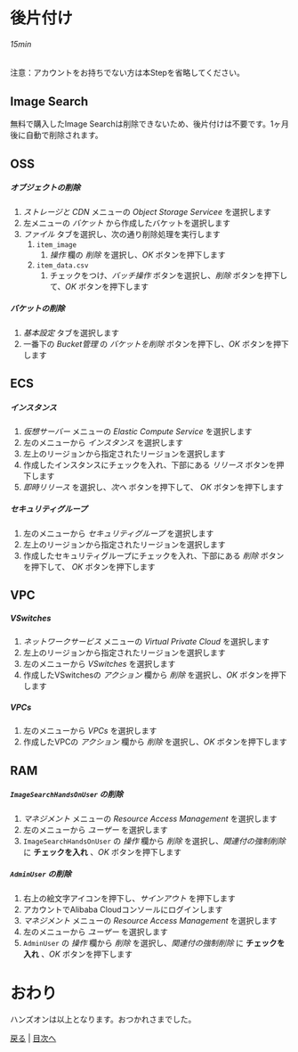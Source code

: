 # 後片付け
###### 15min

注意：アカウントをお持ちでない方は本Stepを省略してください。

## Image Search
無料で購入したImage Searchは削除できないため、後片付けは不要です。1ヶ月後に自動で削除されます。

## OSS
##### オブジェクトの削除
1. *ストレージと CDN* メニューの *Object Storage Servicee* を選択します
1. 左メニューの *バケット* から作成したバケットを選択します
1. *ファイル* タブを選択し、次の通り削除処理を実行します
    1. `item_image`
        1. *操作* 欄の *削除* を選択し、*OK* ボタンを押下します
    1. `item_data.csv`
        1. チェックをつけ、*バッチ操作* ボタンを選択し、*削除* ボタンを押下して、*OK* ボタンを押下します

##### バケットの削除
1. *基本設定* タブを選択します
1. 一番下の *Bucket管理* の *バケットを削除* ボタンを押下し、*OK* ボタンを押下します

## ECS
##### インスタンス
1. *仮想サーバー* メニューの *Elastic Compute Service* を選択します
1. 左のメニューから *インスタンス* を選択します
1. 左上のリージョンから指定されたリージョンを選択します
1. 作成したインスタンスにチェックを入れ、下部にある *リリース* ボタンを押下します
1. *即時リリース* を選択し、*次へ* ボタンを押下して、 *OK* ボタンを押下します

##### セキュリティグループ
1. 左のメニューから *セキュリティグループ* を選択します
1. 左上のリージョンから指定されたリージョンを選択します
1. 作成したセキュリティグループにチェックを入れ、下部にある *削除* ボタンを押下して、 *OK* ボタンを押下します

## VPC
##### VSwitches
1. *ネットワークサービス* メニューの *Virtual Private Cloud* を選択します
1. 左上のリージョンから指定されたリージョンを選択します
1. 左のメニューから *VSwitches* を選択します
1. 作成したVSwitchesの *アクション* 欄から *削除* を選択し、*OK* ボタンを押下します

##### VPCs
1. 左のメニューから *VPCs* を選択します
1. 作成したVPCの *アクション* 欄から *削除* を選択し、*OK* ボタンを押下します

## RAM
##### `ImageSearchHandsOnUser` の削除
1. *マネジメント* メニューの *Resource Access Management* を選択します
1. 左のメニューから *ユーザー* を選択します
1. `ImageSearchHandsOnUser` の *操作* 欄から *削除* を選択し、*関連付の強制削除* に **チェックを入れ** 、*OK* ボタンを押下します

##### `AdminUser` の削除
1. 右上の絵文字アイコンを押下し、*サインアウト* を押下します
1. アカウントでAlibaba Cloudコンソールにログインします
1. *マネジメント* メニューの *Resource Access Management* を選択します
1. 左のメニューから *ユーザー* を選択します
1. `AdminUser` の *操作* 欄から *削除* を選択し、*関連付の強制削除* に **チェックを入れ** 、*OK* ボタンを押下します

# おわり
ハンズオンは以上となります。おつかれさまでした。


[戻る](Step10.md) | [目次へ](README.md)
